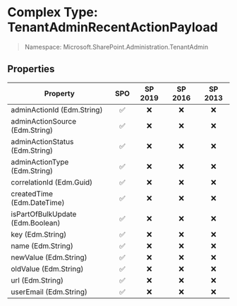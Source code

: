 # Complex Type: TenantAdminRecentActionPayload

> Namespace: Microsoft.SharePoint.Administration.TenantAdmin

## Properties

Property | SPO | SP 2019 | SP 2016 | SP 2013
----------|:---:|:-------:|:-------:|:-------:
adminActionId (Edm.String) | ✅ | ❌ | ❌ | ❌
adminActionSource (Edm.String) | ✅ | ❌ | ❌ | ❌
adminActionStatus (Edm.String) | ✅ | ❌ | ❌ | ❌
adminActionType (Edm.String) | ✅ | ❌ | ❌ | ❌
correlationId (Edm.Guid) | ✅ | ❌ | ❌ | ❌
createdTime (Edm.DateTime) | ✅ | ❌ | ❌ | ❌
isPartOfBulkUpdate (Edm.Boolean) | ✅ | ❌ | ❌ | ❌
key (Edm.String) | ✅ | ❌ | ❌ | ❌
name (Edm.String) | ✅ | ❌ | ❌ | ❌
newValue (Edm.String) | ✅ | ❌ | ❌ | ❌
oldValue (Edm.String) | ✅ | ❌ | ❌ | ❌
url (Edm.String) | ✅ | ❌ | ❌ | ❌
userEmail (Edm.String) | ✅ | ❌ | ❌ | ❌